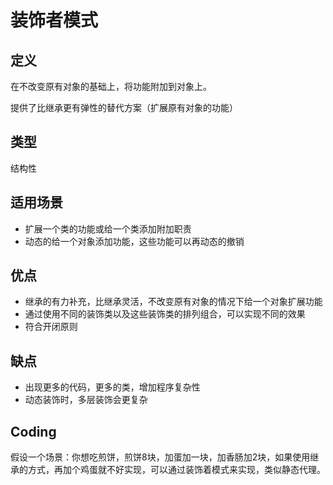 # 装饰者模式

## 定义

在不改变原有对象的基础上，将功能附加到对象上。

提供了比继承更有弹性的替代方案（扩展原有对象的功能）

## 类型

结构性

## 适用场景

+ 扩展一个类的功能或给一个类添加附加职责
+ 动态的给一个对象添加功能，这些功能可以再动态的撤销

## 优点

+ 继承的有力补充，比继承灵活，不改变原有对象的情况下给一个对象扩展功能
+ 通过使用不同的装饰类以及这些装饰类的排列组合，可以实现不同的效果
+ 符合开闭原则

## 缺点

+ 出现更多的代码，更多的类，增加程序复杂性
+ 动态装饰时，多层装饰会更复杂

## Coding

假设一个场景：你想吃煎饼，煎饼8块，加蛋加一块，加香肠加2块，如果使用继承的方式，再加个鸡蛋就不好实现，可以通过装饰着模式来实现，类似静态代理。